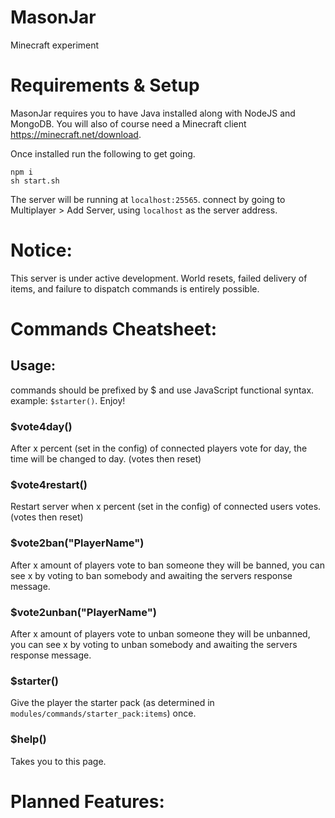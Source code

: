 # MasonJar
Minecraft experiment

# Requirements & Setup
MasonJar requires you to have Java installed along with NodeJS and MongoDB.
You will also of course need a Minecraft client https://minecraft.net/download.

Once installed run the following to get going.

```$
npm i
sh start.sh
```

The server will be running at `localhost:25565`. connect by going to Multiplayer > Add Server, using `localhost` as the server address.

# Notice:
This server is under active development. World resets, failed delivery of items,
and failure to dispatch commands is entirely possible.

# Commands Cheatsheet:

## Usage:
commands should be prefixed by $ and use JavaScript functional syntax. example:
`$starter()`. Enjoy!

### $vote4day()
After x percent (set in the config) of connected players vote for day, the time will be changed to day. (votes then reset)

### $vote4restart()
Restart server when x percent (set in the config) of connected users votes. (votes then reset)

### $vote2ban("PlayerName")
After x amount of players vote to ban someone they will be banned, you can see x
by voting to ban somebody and awaiting the servers response message.

### $vote2unban("PlayerName")
After x amount of players vote to unban someone they will be unbanned, you can see x
by voting to unban somebody and awaiting the servers response message.

### $starter()
Give the player the starter pack (as determined in `modules/commands/starter_pack:items`) once.

### $help()
Takes you to this page.

# Planned Features:
